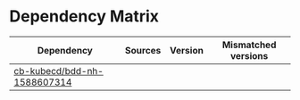 # Dependency Matrix

Dependency | Sources | Version | Mismatched versions
---------- | ------- | ------- | -------------------
[cb-kubecd/bdd-nh-1588607314](https://github.com/cb-kubecd/bdd-nh-1588607314.git) |  | []() | 
